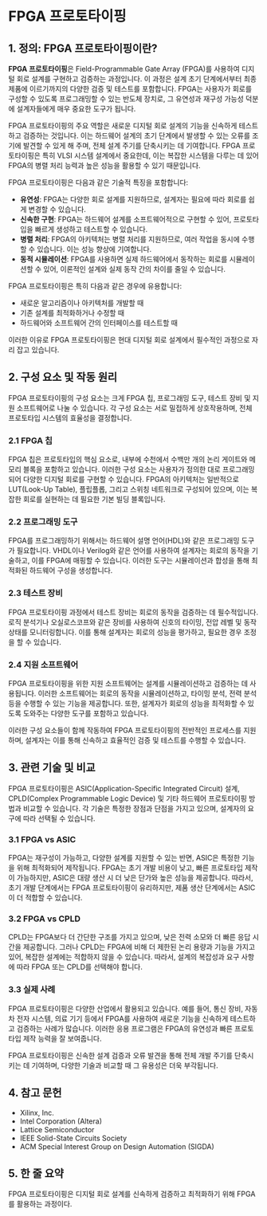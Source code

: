 # FPGA 프로토타이핑

## 1. 정의: **FPGA 프로토타이핑**이란?
**FPGA 프로토타이핑**은 Field-Programmable Gate Array (FPGA)를 사용하여 디지털 회로 설계를 구현하고 검증하는 과정입니다. 이 과정은 설계 초기 단계에서부터 최종 제품에 이르기까지의 다양한 검증 및 테스트를 포함합니다. FPGA는 사용자가 회로를 구성할 수 있도록 프로그래밍할 수 있는 반도체 장치로, 그 유연성과 재구성 가능성 덕분에 설계자들에게 매우 중요한 도구가 됩니다.

FPGA 프로토타이핑의 주요 역할은 새로운 디지털 회로 설계의 기능을 신속하게 테스트하고 검증하는 것입니다. 이는 하드웨어 설계의 초기 단계에서 발생할 수 있는 오류를 조기에 발견할 수 있게 해 주며, 전체 설계 주기를 단축시키는 데 기여합니다. FPGA 프로토타이핑은 특히 VLSI 시스템 설계에서 중요한데, 이는 복잡한 시스템을 다루는 데 있어 FPGA의 병렬 처리 능력과 높은 성능을 활용할 수 있기 때문입니다.

FPGA 프로토타이핑은 다음과 같은 기술적 특징을 포함합니다:
- **유연성**: FPGA는 다양한 회로 설계를 지원하므로, 설계자는 필요에 따라 회로를 쉽게 변경할 수 있습니다.
- **신속한 구현**: FPGA는 하드웨어 설계를 소프트웨어적으로 구현할 수 있어, 프로토타입을 빠르게 생성하고 테스트할 수 있습니다.
- **병렬 처리**: FPGA의 아키텍처는 병렬 처리를 지원하므로, 여러 작업을 동시에 수행할 수 있습니다. 이는 성능 향상에 기여합니다.
- **동적 시뮬레이션**: FPGA를 사용하면 실제 하드웨어에서 동작하는 회로를 시뮬레이션할 수 있어, 이론적인 설계와 실제 동작 간의 차이를 줄일 수 있습니다.

FPGA 프로토타이핑은 특히 다음과 같은 경우에 유용합니다:
- 새로운 알고리즘이나 아키텍처를 개발할 때
- 기존 설계를 최적화하거나 수정할 때
- 하드웨어와 소프트웨어 간의 인터페이스를 테스트할 때

이러한 이유로 FPGA 프로토타이핑은 현대 디지털 회로 설계에서 필수적인 과정으로 자리 잡고 있습니다.

## 2. 구성 요소 및 작동 원리
FPGA 프로토타이핑의 구성 요소는 크게 FPGA 칩, 프로그래밍 도구, 테스트 장비 및 지원 소프트웨어로 나눌 수 있습니다. 각 구성 요소는 서로 밀접하게 상호작용하며, 전체 프로토타입 시스템의 효율성을 결정합니다.

### 2.1 FPGA 칩
FPGA 칩은 프로토타입의 핵심 요소로, 내부에 수천에서 수백만 개의 논리 게이트와 메모리 블록을 포함하고 있습니다. 이러한 구성 요소는 사용자가 정의한 대로 프로그래밍되어 다양한 디지털 회로를 구현할 수 있습니다. FPGA의 아키텍처는 일반적으로 LUT(Look-Up Table), 플립플롭, 그리고 스위칭 네트워크로 구성되어 있으며, 이는 복잡한 회로를 실현하는 데 필요한 기본 빌딩 블록입니다.

### 2.2 프로그래밍 도구
FPGA를 프로그래밍하기 위해서는 하드웨어 설명 언어(HDL)와 같은 프로그래밍 도구가 필요합니다. VHDL이나 Verilog와 같은 언어를 사용하여 설계자는 회로의 동작을 기술하고, 이를 FPGA에 매핑할 수 있습니다. 이러한 도구는 시뮬레이션과 합성을 통해 최적화된 하드웨어 구성을 생성합니다.

### 2.3 테스트 장비
FPGA 프로토타이핑 과정에서 테스트 장비는 회로의 동작을 검증하는 데 필수적입니다. 로직 분석기나 오실로스코프와 같은 장비를 사용하여 신호의 타이밍, 전압 레벨 및 동작 상태를 모니터링합니다. 이를 통해 설계자는 회로의 성능을 평가하고, 필요한 경우 조정을 할 수 있습니다.

### 2.4 지원 소프트웨어
FPGA 프로토타이핑을 위한 지원 소프트웨어는 설계를 시뮬레이션하고 검증하는 데 사용됩니다. 이러한 소프트웨어는 회로의 동작을 시뮬레이션하고, 타이밍 분석, 전력 분석 등을 수행할 수 있는 기능을 제공합니다. 또한, 설계자가 회로의 성능을 최적화할 수 있도록 도와주는 다양한 도구를 포함하고 있습니다.

이러한 구성 요소들이 함께 작동하여 FPGA 프로토타이핑의 전반적인 프로세스를 지원하며, 설계자는 이를 통해 신속하고 효율적인 검증 및 테스트를 수행할 수 있습니다.

## 3. 관련 기술 및 비교
FPGA 프로토타이핑은 ASIC(Application-Specific Integrated Circuit) 설계, CPLD(Complex Programmable Logic Device) 및 기타 하드웨어 프로토타이핑 방법과 비교할 수 있습니다. 각 기술은 특정한 장점과 단점을 가지고 있으며, 설계자의 요구에 따라 선택될 수 있습니다.

### 3.1 FPGA vs ASIC
FPGA는 재구성이 가능하고, 다양한 설계를 지원할 수 있는 반면, ASIC은 특정한 기능을 위해 최적화되어 제작됩니다. FPGA는 초기 개발 비용이 낮고, 빠른 프로토타입 제작이 가능하지만, ASIC은 대량 생산 시 더 낮은 단가와 높은 성능을 제공합니다. 따라서, 초기 개발 단계에서는 FPGA 프로토타이핑이 유리하지만, 제품 생산 단계에서는 ASIC이 더 적합할 수 있습니다.

### 3.2 FPGA vs CPLD
CPLD는 FPGA보다 더 간단한 구조를 가지고 있으며, 낮은 전력 소모와 더 빠른 응답 시간을 제공합니다. 그러나 CPLD는 FPGA에 비해 더 제한된 논리 용량과 기능을 가지고 있어, 복잡한 설계에는 적합하지 않을 수 있습니다. 따라서, 설계의 복잡성과 요구 사항에 따라 FPGA 또는 CPLD를 선택해야 합니다.

### 3.3 실제 사례
FPGA 프로토타이핑은 다양한 산업에서 활용되고 있습니다. 예를 들어, 통신 장비, 자동차 전자 시스템, 의료 기기 등에서 FPGA를 사용하여 새로운 기능을 신속하게 테스트하고 검증하는 사례가 많습니다. 이러한 응용 프로그램은 FPGA의 유연성과 빠른 프로토타입 제작 능력을 잘 보여줍니다.

FPGA 프로토타이핑은 신속한 설계 검증과 오류 발견을 통해 전체 개발 주기를 단축시키는 데 기여하며, 다양한 기술과 비교할 때 그 유용성은 더욱 부각됩니다.

## 4. 참고 문헌
- Xilinx, Inc.
- Intel Corporation (Altera)
- Lattice Semiconductor
- IEEE Solid-State Circuits Society
- ACM Special Interest Group on Design Automation (SIGDA)

## 5. 한 줄 요약
FPGA 프로토타이핑은 디지털 회로 설계를 신속하게 검증하고 최적화하기 위해 FPGA를 활용하는 과정이다.
